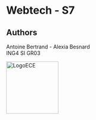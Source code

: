 # Webtech - S7

## Authors 

Antoine Bertrand - Alexia Besnard  
ING4 SI GR03  

<img width="140" alt="LogoECE" src="https://user-images.githubusercontent.com/58394970/195039752-ea73e24a-1a46-4ee2-99bc-d3a97af27699.png">
